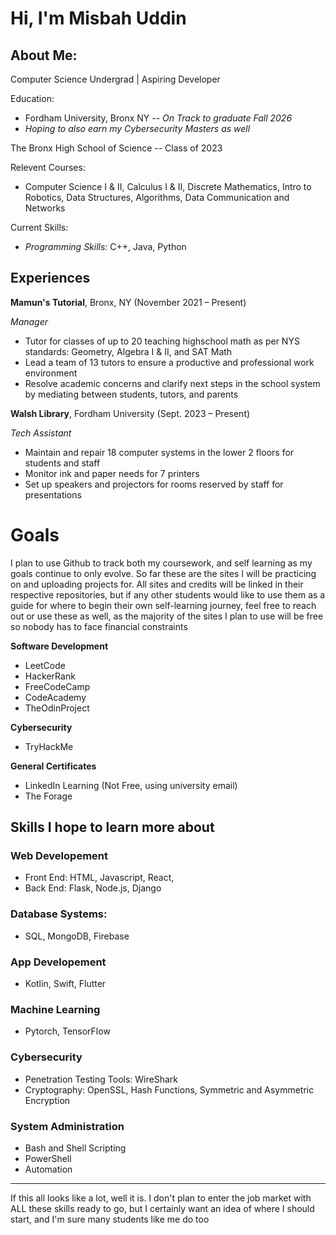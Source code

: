 # Hi, I'm Misbah Uddin

## About Me:
Computer Science Undergrad | Aspiring Developer 

Education:

- Fordham University, Bronx NY -- *On Track to graduate Fall 2026*
- *Hoping to also earn my Cybersecurity Masters as well*

The Bronx High School of Science -- Class of 2023

Relevent Courses:
  
- Computer Science I & II, Calculus I & II, Discrete Mathematics, Intro to Robotics, Data Structures, Algorithms, Data Communication and Networks 

Current Skills:
- *Programming Skills:*  C++,  Java,  Python

## Experiences 
**Mamun's Tutorial**, Bronx, NY (November 2021 – Present)

*Manager*
- Tutor for classes of up to 20 teaching highschool math as per NYS standards: Geometry, Algebra I & II, and SAT Math
- Lead a team of 13 tutors to ensure a productive and professional work environment
- Resolve academic concerns and clarify next steps in the school system by mediating between students,
tutors, and parents

**Walsh Library**, Fordham University (Sept. 2023 – Present)

*Tech Assistant*

- Maintain and repair 18 computer systems in the lower 2 floors for students and staff
- Monitor ink and paper needs for 7 printers
- Set up speakers and projectors for rooms reserved by staff for presentations

# Goals
I plan to use Github to track both my coursework, and self learning as my goals continue to only evolve.
So far these are the sites I will be practicing on and uploading projects for.
All sites and credits will be linked in their respective repositories, 
but if any other students would like to use them as a guide for where to begin their own self-learning journey, feel free to reach out or use these as well, as 
the majority of the sites I plan to use will be free so nobody has to face financial constraints

**Software Development**
- LeetCode
- HackerRank
- FreeCodeCamp
- CodeAcademy
- TheOdinProject

**Cybersecurity**
- TryHackMe

**General Certificates**
- LinkedIn Learning (Not Free, using university email)
- The Forage

## Skills I hope to learn more about

### **Web Developement**
- Front End: HTML, Javascript, React, 
- Back End: Flask, Node.js, Django

### **Database Systems:** 
- SQL, MongoDB, Firebase

### **App Developement**
- Kotlin, Swift, Flutter

### **Machine Learning**
- Pytorch, TensorFlow

### **Cybersecurity**
- Penetration Testing Tools: WireShark
- Cryptography: OpenSSL, Hash Functions, Symmetric and Asymmetric Encryption

### **System Administration**
- Bash and Shell Scripting
- PowerShell
- Automation 


---
If this all looks like a lot, well it is. I don't plan to enter the job market with ALL these skills ready to go, 
but I certainly want an idea of where I should start, and I'm sure many students like me do too


  





